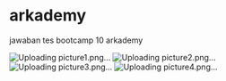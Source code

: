 # arkademy
jawaban tes bootcamp 10 arkademy

![Uploading picture1.png…]()
![Uploading picture2.png…]()
![Uploading picture3.png…]()
![Uploading picture4.png…]()
